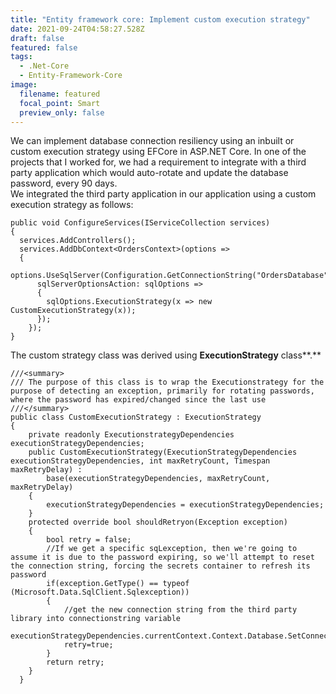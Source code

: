 ```yaml
---
title: "Entity framework core: Implement custom execution strategy"
date: 2021-09-24T04:58:27.528Z
draft: false
featured: false
tags:
  - .Net-Core
  - Entity-Framework-Core
image:
  filename: featured
  focal_point: Smart
  preview_only: false
---
```

We can implement database connection resiliency using an inbuilt or custom execution strategy using EFCore in ASP.NET Core. In one of the projects that I worked for, we had a requirement to integrate with a third party application which would auto-rotate and update the database password, every 90 days. \
We integrated the third party application in our application using a custom execution strategy as follows:

```
public void ConfigureServices(IServiceCollection services)
{
  services.AddControllers(); 
  services.AddDbContext<OrdersContext>(options =>
  {
    options.UseSqlServer(Configuration.GetConnectionString("OrdersDatabase"),
      sqlServerOptionsAction: sqlOptions =>
      {
        sqlOptions.ExecutionStrategy(x => new CustomExecutionStrategy(x));
      });
    });
}
```

The custom strategy class was derived using **ExecutionStrategy** class**.**

```
///<summary>
/// The purpose of this class is to wrap the Executionstrategy for the purpose of detecting an exception, primarily for rotating passwords, where the password has expired/changed since the last use
///</summary>
public class CustomExecutionStrategy : ExecutionStrategy
{
    private readonly ExecutionstrategyDependencies executionStrategyDependencies;
	public CustomExecutionStrategy(ExecutionStrategyDependencies executionStrategyDependencies, int maxRetryCount, Timespan maxRetryDelay) : 
		base(executionStrategyDependencies, maxRetryCount, maxRetryDelay)
	{
		executionStrategyDependencies = executionStrategyDependencies;
	}
	protected override bool shouldRetryon(Exception exception)
	{
		bool retry = false;
		//If we get a specific sqLexception, then we're going to assume it is due to the password expiring, so we'll attempt to reset the connection string, forcing the secrets container to refresh its password
		if(exception.GetType() == typeof (Microsoft.Data.SqlClient.Sqlexception))
		{
			//get the new connection string from the third party library into connectionstring variable
			executionStrategyDependencies.currentContext.Context.Database.SetConnectionstring(connectionstring);
			retry=true;
		}
		return retry;
	}
  }
```